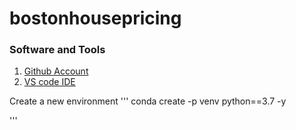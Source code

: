 # bostonhousepricing

### Software and Tools
1. [Github Account](https://github.com/)
2. [VS code IDE](https://code.visualstudio.com/)

Create a new environment
'''
conda create -p venv python==3.7 -y

'''
